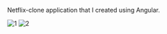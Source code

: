 Netflix-clone application that I created using Angular.



![1](https://user-images.githubusercontent.com/100369628/213690427-89b7932e-8e56-4ea7-ba80-976f684dccd4.png)
![2](https://user-images.githubusercontent.com/100369628/213690438-5d41637a-29c1-496d-9de7-7170f093af5d.png)
